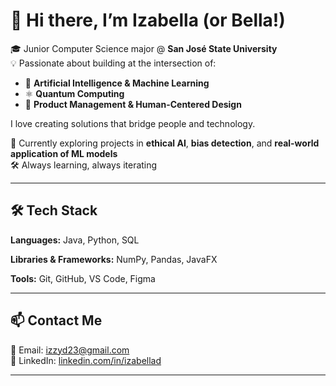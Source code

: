 
# 👋 Hi there, I’m Izabella (or Bella!)

🎓 Junior Computer Science major @ **San José State University**  
💡 Passionate about building at the intersection of:

- 🤖 **Artificial Intelligence & Machine Learning**
- ⚛️ **Quantum Computing**
- 🎯 **Product Management & Human-Centered Design**

I love creating solutions that bridge people and technology.

🌱 Currently exploring projects in **ethical AI**, **bias detection**, and **real-world application of ML models**  
🛠 Always learning, always iterating  

---
## 🛠 Tech Stack

**Languages:** Java, Python, SQL

**Libraries & Frameworks:** NumPy, Pandas, JavaFX  

**Tools:** Git, GitHub, VS Code, Figma 


---

## 📫 Contact Me

📧 Email: [izzyd23@gmail.com](mailto:izzyd23@gmail.com)  
🔗 LinkedIn: [linkedin.com/in/izabellad](https://linkedin.com/in/izabelladoser)

---
